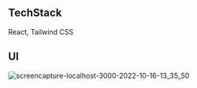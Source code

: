 ## TechStack

React, Tailwind CSS

## UI

![screencapture-localhost-3000-2022-10-16-13_35_50](https://user-images.githubusercontent.com/39724354/196025240-b008f134-0f63-4eb6-b209-3dedecf22f8a.png)
